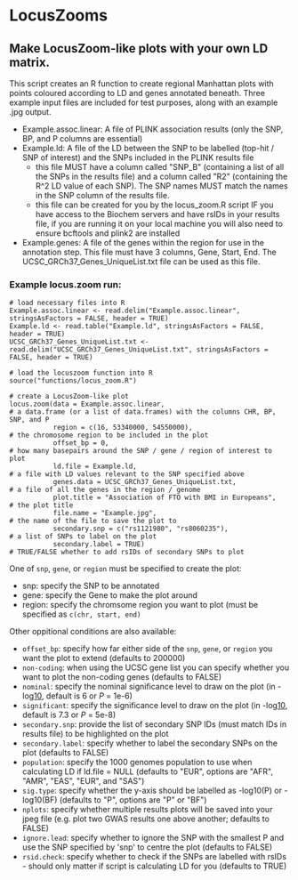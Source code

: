 # LocusZooms
## Make LocusZoom-like plots with your own LD matrix.

This script creates an R function to create regional Manhattan plots with points coloured according to LD and genes annotated beneath. Three example input files are included for test purposes, along with an example .jpg output.

  - Example.assoc.linear: A file of PLINK association results (only the SNP, BP, and P columns are essential)
  - Example.ld: A file of the LD between the SNP to be labelled (top-hit / SNP of interest) and the SNPs included in the PLINK results file
    - this file MUST have a column called "SNP_B" (containing a list of all the SNPs in the results file) and a column called "R2" (containing the R^2 LD value of each SNP). The SNP names MUST match the names in the SNP column of the results file.
    - this file can be created for you by the locus_zoom.R script IF you have access to the Biochem servers and have rsIDs in your results file, if you are running it on your local machine you will also need to ensure bcftools and plink2 are installed
  - Example.genes: A file of the genes within the region for use in the annotation step. This file must have 3 columns, Gene, Start, End. The UCSC_GRCh37_Genes_UniqueList.txt file can be used as this file.

### Example locus.zoom run:

```
# load necessary files into R
Example.assoc.linear <- read.delim("Example.assoc.linear", stringsAsFactors = FALSE, header = TRUE)
Example.ld <- read.table("Example.ld", stringsAsFactors = FALSE, header = TRUE)
UCSC_GRCh37_Genes_UniqueList.txt <- read.delim("UCSC_GRCh37_Genes_UniqueList.txt", stringsAsFactors = FALSE, header = TRUE)

# load the locuszoom function into R
source("functions/locus_zoom.R")

# create a LocusZoom-like plot
locus.zoom(data = Example.assoc.linear,                                    # a data.frame (or a list of data.frames) with the columns CHR, BP, SNP, and P
           region = c(16, 53340000, 54550000),                             # the chromosome region to be included in the plot
           offset_bp = 0,                                                  # how many basepairs around the SNP / gene / region of interest to plot
           ld.file = Example.ld,                                           # a file with LD values relevant to the SNP specified above
           genes.data = UCSC_GRCh37_Genes_UniqueList.txt,                  # a file of all the genes in the region / genome
           plot.title = "Association of FTO with BMI in Europeans",        # the plot title
           file.name = "Example.jpg",                                      # the name of the file to save the plot to
           secondary.snp = c("rs1121980", "rs8060235"),                    # a list of SNPs to label on the plot
           secondary.label = TRUE)                                         # TRUE/FALSE whether to add rsIDs of secondary SNPs to plot
```

One of `snp`, `gene`, or `region` must be specified to create the plot:

 - snp: specify the SNP to be annotated
 - gene: specify the Gene to make the plot around
 - region: specify the chromsome region you want to plot (must be specified as `c(chr, start, end)`


Other oppitional conditions are also available:

 - `offset_bp`: specify how far either side of the `snp`, `gene`, or `region` you want the plot to extend (defaults to 200000)
 - `non-coding`: when using the UCSC gene list you can specify whether you want to plot the non-coding genes (defaults to FALSE)
 - `nominal`: specify the nominal significance level to draw on the plot (in -log[10](_P_), default is 6 or _P_ = 1e-6)
 - `significant`: specify the significance level to draw on the plot (in -log[10](_P_), default is 7.3 or _P_ = 5e-8) 
 - `secondary.snp`: provide the list of secondary SNP IDs (must match IDs in results file) to be highlighted on the plot
 - `secondary.label`: specify whether to label the secondary SNPs on the plot (defaults to FALSE)
 - `population`: specify the 1000 genomes population to use when calculating LD if ld.file = NULL (defaults to "EUR", options are "AFR", "AMR", "EAS", "EUR", and "SAS")
 - `sig.type`: specify whether the y-axis should be labelled as -log10(P) or -log10(BF) (defaults to "P", options are "P" or "BF")
 - `nplots`: specify whether multiple results plots will be saved into your jpeg file (e.g. plot two GWAS results one above another; defaults to FALSE)
 - `ignore.lead`: specify whether to ignore the SNP with the smallest P and use the SNP specified by 'snp' to centre the plot (defaults to FALSE)
 - `rsid.check`: specify whether to check if the SNPs are labelled with rsIDs - should only matter if script is calculating LD for you (defaults to TRUE)
 
